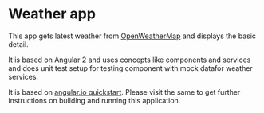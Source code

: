 # Weather app 
This app gets latest weather from [OpenWeatherMap](http://openweathermap.org/api) and displays the basic detail. 

It is based on Angular 2 and uses concepts like components and services and does unit test setup for testing 
component with mock datafor weather services.

It is based on [angular.io quickstart](https://angular.io/docs/ts/latest/quickstart.html). Please visit the same to get further instructions on building and running this application. 


